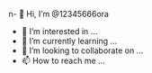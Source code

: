 n- 👋 Hi, I’m @12345666ora
- 👀 I’m interested in ...
- 🌱 I’m currently learning ...
- 💞️ I’m looking to collaborate on ...
- 📫 How to reach me ...

<!---
12345666ora/12345666ora is a ✨ special ✨ repository because its `README.md` (this file) appears on your GitHub profile.
You can click the Preview link to take a look at your changes.
--->
